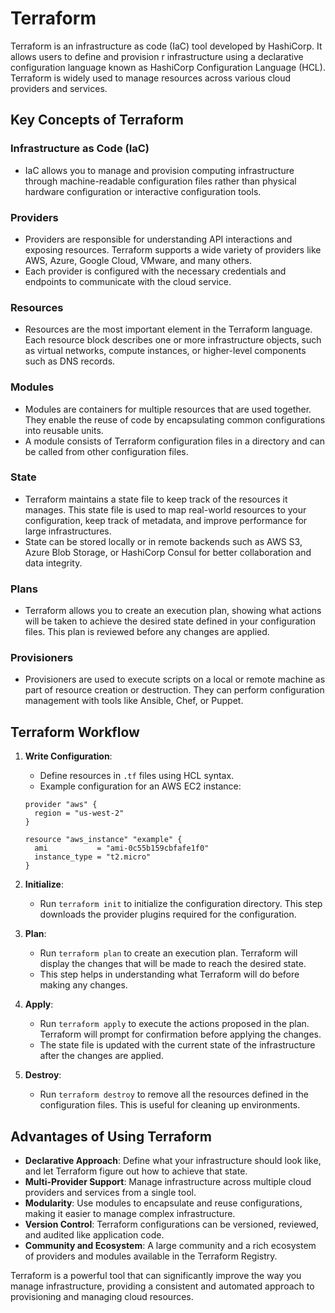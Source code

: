 # Terraform

Terraform is an infrastructure as code (IaC) tool developed by HashiCorp. It allows users to define and provision r infrastructure using a declarative configuration language known as HashiCorp Configuration Language (HCL). Terraform is widely used to manage resources across various cloud providers and services.

## Key Concepts of Terraform

### Infrastructure as Code (IaC)
- IaC allows you to manage and provision computing infrastructure through machine-readable configuration files rather than physical hardware configuration or interactive configuration tools.

### Providers
- Providers are responsible for understanding API interactions and exposing resources. Terraform supports a wide variety of providers like AWS, Azure, Google Cloud, VMware, and many others.
- Each provider is configured with the necessary credentials and endpoints to communicate with the cloud service.

### Resources
- Resources are the most important element in the Terraform language. Each resource block describes one or more infrastructure objects, such as virtual networks, compute instances, or higher-level components such as DNS records.

### Modules
- Modules are containers for multiple resources that are used together. They enable the reuse of code by encapsulating common configurations into reusable units.
- A module consists of Terraform configuration files in a directory and can be called from other configuration files.

### State
- Terraform maintains a state file to keep track of the resources it manages. This state file is used to map real-world resources to your configuration, keep track of metadata, and improve performance for large infrastructures.
- State can be stored locally or in remote backends such as AWS S3, Azure Blob Storage, or HashiCorp Consul for better collaboration and data integrity.

### Plans
- Terraform allows you to create an execution plan, showing what actions will be taken to achieve the desired state defined in your configuration files. This plan is reviewed before any changes are applied.

### Provisioners
- Provisioners are used to execute scripts on a local or remote machine as part of resource creation or destruction. They can perform configuration management with tools like Ansible, Chef, or Puppet.

## Terraform Workflow

1. **Write Configuration**:
    - Define resources in `.tf` files using HCL syntax.
    - Example configuration for an AWS EC2 instance:
    ```hcl
    provider "aws" {
      region = "us-west-2"
    }

    resource "aws_instance" "example" {
      ami           = "ami-0c55b159cbfafe1f0"
      instance_type = "t2.micro"
    }
    ```

2. **Initialize**:
    - Run `terraform init` to initialize the configuration directory. This step downloads the provider plugins required for the configuration.

3. **Plan**:
    - Run `terraform plan` to create an execution plan. Terraform will display the changes that will be made to reach the desired state.
    - This step helps in understanding what Terraform will do before making any changes.

4. **Apply**:
    - Run `terraform apply` to execute the actions proposed in the plan. Terraform will prompt for confirmation before applying the changes.
    - The state file is updated with the current state of the infrastructure after the changes are applied.

5. **Destroy**:
    - Run `terraform destroy` to remove all the resources defined in the configuration files. This is useful for cleaning up environments.

## Advantages of Using Terraform

- **Declarative Approach**: Define what your infrastructure should look like, and let Terraform figure out how to achieve that state.
- **Multi-Provider Support**: Manage infrastructure across multiple cloud providers and services from a single tool.
- **Modularity**: Use modules to encapsulate and reuse configurations, making it easier to manage complex infrastructure.
- **Version Control**: Terraform configurations can be versioned, reviewed, and audited like application code.
- **Community and Ecosystem**: A large community and a rich ecosystem of providers and modules available in the Terraform Registry.


Terraform is a powerful tool that can significantly improve the way you manage infrastructure, providing a consistent and automated approach to provisioning and managing cloud resources.
